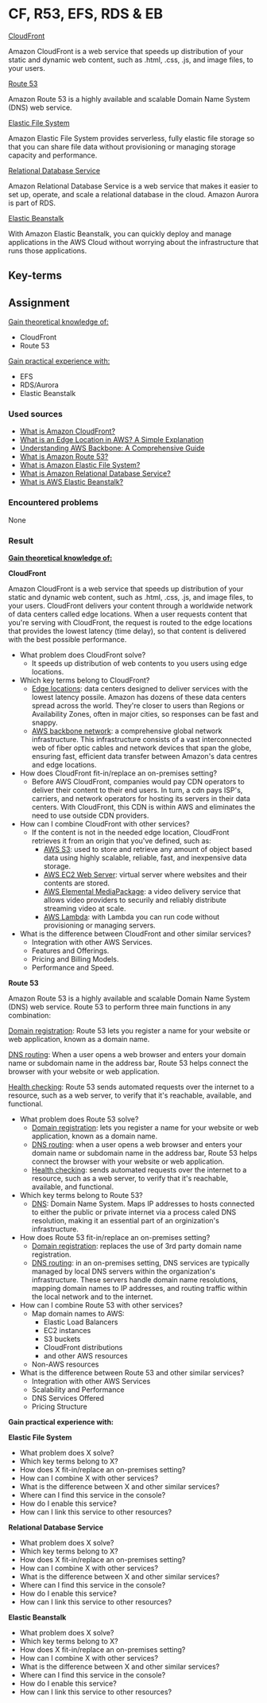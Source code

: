 # CF, R53, EFS, RDS & EB

<ins>CloudFront</ins>

Amazon CloudFront is a web service that speeds up distribution of your static and dynamic web content, such as .html, .css, .js, and image files, to your users. 

<ins>Route 53</ins>

Amazon Route 53 is a highly available and scalable Domain Name System (DNS) web service.

<ins>Elastic File System</ins>

Amazon Elastic File System provides serverless, fully elastic file storage so that you can share file data without provisioning or managing storage capacity and performance.

<ins>Relational Database Service</ins>

Amazon Relational Database Service is a web service that makes it easier to set up, operate, and scale a relational database in the cloud. Amazon Aurora is part of RDS.

<ins>Elastic Beanstalk</ins>

With Amazon Elastic Beanstalk, you can quickly deploy and manage applications in the AWS Cloud without worrying about the infrastructure that runs those applications.

## Key-terms


## Assignment

<ins>Gain theoretical knowledge of:</ins>

- CloudFront
- Route 53

<ins>Gain practical experience with:</ins>

- EFS
- RDS/Aurora
- Elastic Beanstalk

### Used sources
- [What is Amazon CloudFront?](https://docs.aws.amazon.com/AmazonCloudFront/latest/DeveloperGuide/Introduction.html)
- [What is an Edge Location in AWS? A Simple Explanation](https://www.lastweekinaws.com/blog/what-is-an-edge-location-in-aws-a-simple-explanation/)
- [Understanding AWS Backbone: A Comprehensive Guide](https://manuabhijit.medium.com/understanding-aws-backbone-a-comprehensive-guide-8ac38e6d4179)
- [What is Amazon Route 53?](https://docs.aws.amazon.com/Route53/latest/DeveloperGuide/Welcome.html)
- [What is Amazon Elastic File System?](https://docs.aws.amazon.com/efs/latest/ug/whatisefs.html)
- [What is Amazon Relational Database Service?](https://docs.aws.amazon.com/AmazonRDS/latest/UserGuide/Welcome.html)
- [What is AWS Elastic Beanstalk?](https://docs.aws.amazon.com/elasticbeanstalk/latest/dg/Welcome.html)

### Encountered problems
None

### Result

**<ins>Gain theoretical knowledge of:</ins>**

**CloudFront**

Amazon CloudFront is a web service that speeds up distribution of your static and dynamic web content, such as .html, .css, .js, and image files, to your users. CloudFront delivers your content through a worldwide network of data centers called edge locations. When a user requests content that you're serving with CloudFront, the request is routed to the edge locations that provides the lowest latency (time delay), so that content is delivered with the best possible performance.

- What problem does CloudFront solve?
    - It speeds up distribution of web contents to you users using edge locations. 
- Which key terms belong to CloudFront?
    - <ins>Edge locations</ins>: data centers designed to deliver services with the lowest latency possile. Amazon has dozens of these data centers spread across the world. They're closer to users than Regions or Availability Zones, often in major cities, so responses can be fast and snappy.
    - <ins>AWS backbone network</ins>: a comprehensive global network infrastructure. This infrastructure consists of a vast interconnected web of fiber optic cables and network devices that span the globe, ensuring fast, efficient data transfer between Amazon's data centres and edge locations.
- How does CloudFront fit-in/replace an on-premises setting?
    - Before AWS CloudFront, companies would pay CDN operators to deliver their content to their end users. In turn, a cdn pays ISP's, carriers, and network operators for hosting its servers in their data centers. With CloudFront, this CDN is within AWS and eliminates the need to use outside CDN providers.
- How can I combine CloudFront with other services?
    - If the content is not in the needed edge location, CloudFront retrieves it from an origin that you've defined, such as:
        - <ins>AWS S3</ins>: used to store and retrieve any amount of object based data using highly scalable, reliable, fast, and inexpensive data storage. 
        - <ins>AWS EC2 Web Server</ins>: virtual server where websites and their contents are stored.
        - <ins>AWS Elemental MediaPackage</ins>: a video delivery service that allows video providers to securily and reliably distribute streaming video at scale.
        - <ins>AWS Lambda</ins>: with Lambda you can run code without provisioning or managing servers.
- What is the difference between CloudFront and other similar services?
    - Integration with other AWS Services.
    - Features and Offerings.
    - Pricing and Billing Models.
    - Performance and Speed.

**Route 53**

Amazon Route 53 is a highly available and scalable Domain Name System (DNS) web service. Route 53 to perform three main functions in any combination:  

<ins>Domain registration</ins>: Route 53 lets you register a name for your website or web application, known as a domain name.  

<ins>DNS routing</ins>: When a user opens a web browser and enters your domain name or subdomain name in the address bar, Route 53 helps connect the browser with your website or web application.  

<ins>Health checking</ins>: Route 53 sends automated requests over the internet to a resource, such as a web server, to verify that it's reachable, available, and functional.

- What problem does Route 53 solve?
    - <ins>Domain registration</ins>: lets you register a name for your website or web application, known as a domain name.
    - <ins>DNS routing</ins>: when a user opens a web browser and enters your domain name or subdomain name in the address bar, Route 53 helps connect the browser with your website or web application.
    - <ins>Health checking</ins>: sends automated requests over the internet to a resource, such as a web server, to verify that it's reachable, available, and functional.
- Which key terms belong to Route 53?
    - <ins>DNS</ins>: Domain Name System. Maps IP addresses to hosts connected to either the public or private internet via a process caled DNS resolution, making it an essential part of an orginization's infrastructure. 
- How does Route 53 fit-in/replace an on-premises setting?
    - <ins>Domain registration</ins>: replaces the use of 3rd party domain name registration.
    - <ins>DNS routing</ins>: in an on-premises setting, DNS services are typically managed by local DNS servers within the organization's infrastructure. These servers handle domain name resolutions, mapping domain names to IP addresses, and routing traffic within the local network and to the internet.
- How can I combine Route 53 with other services?
    - Map domain names to AWS:
        - Elastic Load Balancers
        - EC2 instances
        - S3 buckets
        - CloudFront distributions
        - and other AWS resources
    - Non-AWS resources
- What is the difference between Route 53 and other similar services?
    - Integration with other AWS Services
    - Scalability and Performance
    - DNS Services Offered
    - Pricing Structure


**Gain practical experience with:**

**Elastic File System**

- What problem does X solve?
- Which key terms belong to X?
- How does X fit-in/replace an on-premises setting?
- How can I combine X with other services?
- What is the difference between X and other similar services?
- Where can I find this service in the console?
- How do I enable this service?
- How can I link this service to other resources?

**Relational Database Service**

- What problem does X solve?
- Which key terms belong to X?
- How does X fit-in/replace an on-premises setting?
- How can I combine X with other services?
- What is the difference between X and other similar services?
- Where can I find this service in the console?
- How do I enable this service?
- How can I link this service to other resources?

**Elastic Beanstalk**

- What problem does X solve?
- Which key terms belong to X?
- How does X fit-in/replace an on-premises setting?
- How can I combine X with other services?
- What is the difference between X and other similar services?
- Where can I find this service in the console?
- How do I enable this service?
- How can I link this service to other resources?